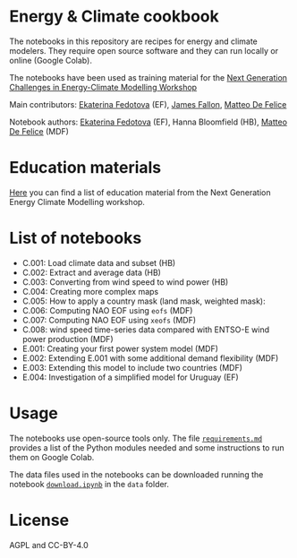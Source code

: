 # Energy & Climate cookbook

The notebooks in this repository are recipes for energy and climate modelers. They require open source software and they can run locally or online (Google Colab). 

The notebooks have been used as training material for the [Next Generation Challenges in Energy-Climate Modelling Workshop](https://research.reading.ac.uk/met-energy/next-generation-challenges-workshop/next-generation-energy-climate-modelling-2024/)

Main contributors: [Ekaterina Fedotova](https://github.com/ekatef) (EF), [James Fallon](https://github.com/jfallon1997), [Matteo De Felice](https://github.com/matteodefelice) 

Notebook authors: [Ekaterina Fedotova](https://github.com/ekatef) (EF), Hanna Bloomfield (HB), [Matteo De Felice](https://github.com/matteodefelice) (MDF)

# Education materials

[Here](Education%20materials.md) you can find a list of education material from the Next Generation Energy Climate Modelling workshop.

# List of notebooks

*   C.001: Load climate data and subset (HB)
*   C.002: Extract and average data (HB)
*   C.003: Converting from wind speed to wind power (HB)
*   C.004: Creating more complex maps
*   C.005: How to apply a country mask (land mask, weighted mask): 
*   C.006: Computing NAO EOF using `eofs` (MDF) 
*   C.007: Computing NAO EOF using `xeofs` (MDF)
*   C.008: wind speed time-series data compared with ENTSO-E wind power production (MDF)
*   E.001: Creating your first power system model (MDF)
*   E.002: Extending E.001 with some additional demand flexibility (MDF)
*   E.003: Extending this model to include two countries (MDF)
*   E.004: Investigation of a simplified model for Uruguay (EF)

# Usage

The notebooks use open-source tools only. The file [`requirements.md`](requirements.md) provides a list of the Python modules needed and some instructions to run them on Google Colab.

The data files used in the notebooks can be downloaded running the notebook [`download.ipynb`](data/download.ipynb) in the `data` folder.

# License
AGPL and CC-BY-4.0
